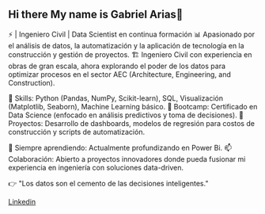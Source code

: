 ## Hi there My name is Gabriel Arias👋

⚡ | Ingeniero Civil | Data Scientist en continua formación
📊 Apasionado por el análisis de datos, la automatización y la aplicación de tecnología en la construcción y gestión de proyectos.
🏗️ Ingeniero Civil con experiencia en obras de gran escala, ahora explorando el poder de los datos para optimizar procesos en el sector AEC (Architecture, Engineering, and Construction).

🔹 Skills: Python (Pandas, NumPy, Scikit-learn), SQL, Visualización (Matplotlib, Seaborn), Machine Learning básico.
🔹 Bootcamp: Certificado en Data Science (enfocado en análisis predictivos y toma de decisiones).
🔹 Proyectos: Desarrollo de dashboards, modelos de regresión para costos de construcción y scripts de automatización.

🌱 Siempre aprendiendo: Actualmente profundizando en Power Bi.
📫 Colaboración: Abierto a proyectos innovadores donde pueda fusionar mi experiencia en ingeniería con soluciones data-driven.

👉 "Los datos son el cemento de las decisiones inteligentes."

[Linkedin](http://www.linkedin.com/in/gabriel-arias-p93)
